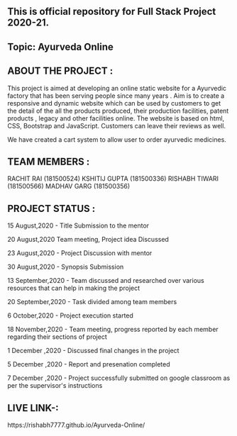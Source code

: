 <h2>This is official repository for Full Stack Project 2020-21. </h2>

<h2>Topic: Ayurveda Online </h2> 

<h2>ABOUT THE PROJECT : </h2>
This project is aimed at developing an online static website for a Ayurvedic factory that has been serving people since many years . Aim is to create a responsive and dynamic website which can be used by customers to get the detail of the all the products produced, their production facilities, patent products , legacy and other facilities online. The website is based on html, CSS, Bootstrap and JavaScript. Customers can leave their reviews as well.

We have created a cart system to allow user to order ayurvedic medicines.

<h2>TEAM MEMBERS : </h2>
RACHIT RAI (181500524)
KSHITIJ GUPTA (181500336) 
RISHABH TIWARI (181500566)
MADHAV GARG (181500356)

<h2> PROJECT STATUS : </h2>
  
15 August,2020 - Title Submission to the mentor

20 August,2020 Team meeting, Project idea Discussed

23 August,2020 - Project Discussion with mentor

30 August,2020 - Synopsis Submission

13 September,2020 - Team discussed and researched over various resources that can help in making the project

20 September,2020 - Task divided among team members

6 October,2020 - Project execution started

18 November,2020 - Team meeting, progress reported by each member regarding their sections of project

1 December ,2020 - Discussed final changes in the project

5 December ,2020 - Report and presenation completed

7 December ,2020 - Project successfully submitted on google classroom as per the supervisor's instructions

<h2>LIVE LINK-: </h2>
https://rishabh7777.github.io/Ayurveda-Online/


